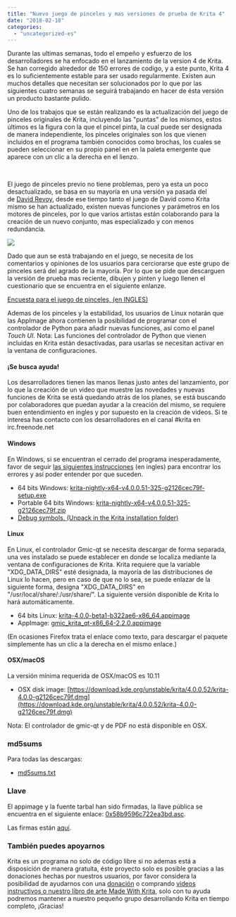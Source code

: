 ```yaml
---
title: "Nuevo juego de pinceles y mas versiones de prueba de Krita 4"
date: "2018-02-18"
categories: 
  - "uncategorized-es"
---
```


Durante las ultimas semanas, todo el empeño y esfuerzo de los desarrolladores se ha enfocado en el lanzamiento de la version 4 de Krita. Se han corregido alrededor de 150 errores de codigo, y a este punto, Krita 4 es lo suficientemente estable para ser usado regularmente. Existen aun muchos detalles que necesitan ser solucionados por lo que por las siguientes cuatro semanas se seguirá trabajando en hacer de ésta versión un producto bastante pulido.

Uno de los trabajos que se están realizando es la actualización del juego de pinceles originales de Krita, incluyendo las "puntas" de los mismos, estos últimos es la figura con la que el pincel pinta, la cual puede ser designada de manera independiente, los pinceles originales son los que vienen incluidos en el programa también conocidos como brochas, los cuales se pueden seleccionar en su propio panel en en la paleta emergente que aparece con un clic a la derecha en el lienzo.

 

El juego de pinceles previo no tiene problemas, pero ya esta un poco desactualizado, se basa en su mayoría en una versión ya pasada del de [David Revoy](https://www.davidrevoy.com), desde ese tiempo tanto el juego de David como Krita mismo se han actualizado, existen nuevas funciones y parámetros en los motores de pinceles, por lo que varios artistas están colaborando para la creación de un nuevo conjunto, mas especializado y con menos redundancia.

[![](/images/posts/2018/brushj_presets-1024x529.png)](/images/posts/2018/brushj_presets.png)

Dado que aun se está trabajando en el juego, se necesita de los comentarios y opiniones de los usuarios para cerciorarse que este grupo de pinceles será del agrado de la mayoría. Por lo que se pide que descarguen la versión de prueba mas reciente, dibujen y pinten y luego llenen el cuestionario que se encuentra en el siguiente enlanze.

[Encuesta para el juego de pinceles, (en INGLES)](https://goo.gl/forms/xRbDIZRnRX005ZOt2)

Ademas de los pinceles y la estabilidad, los usuarios de Linux notarán que las AppImage ahora contienen la posibilidad de programar con el controlador de Python para añadir nuevas funciones, así como el panel _Touch UI._ Nota: Las funciones del controlador de Python que vienen incluidas en Krita están desactivadas, para usarlas se necesitan activar en la ventana de configuraciones.

#### ¡Se busca ayuda!

Los desarrolladores tienen las manos llenas justo antes del lanzamiento, por lo que la creación de un video que muestre las novedades y nuevas funciones de Krita se está quedando atrás de los planes, se está buscando por colaboradores que puedan ayudar a la creación del mismo, se requiere buen entendimiento en ingles y por supuesto en la creación de videos. Si te interesa has contacto con los desarrolladores en el canal #krita en irc.freenode.net

#### Windows

En Windows, si se encuentran el cerrado del programa inesperadamente, favor de seguir [las siguientes instrucciones](https://docs.krita.org/Dr._Mingw_debugger) (en ingles) para encontrar los errores y así poder entender por que suceden.

- 64 bits Windows: [krita-nightly-x64-v4.0.0.51-325-g2126cec79f-setup.exe](https://download.kde.org/unstable/krita/4.0.0.52/krita-nightly-x64-v4.0.0.51-325-g2126cec79f-setup.exe)
- Portable 64 bits Windows: [krita-nightly-x64-v4.0.0.51-325-g2126cec79f.zip](https://download.kde.org/unstable/krita/4.0.0.52/krita-nightly-x64-v4.0.0.51-325-g2126cec79f.zip)
- [Debug symbols. (Unpack in the Krita installation folder)](https://download.kde.org/unstable/krita/4.0.0.52/krita-nightly-x64-v4.0.0.51-325-g2126cec79f-dbg.zip)

#### Linux

En Linux, el controlador Gmic-qt se necesita descargar de forma separada, una ves instalado se puede establecer en donde se localiza mediante la ventana de configuraciones de Krita. Krita requiere que la variable "XDG_DATA_DIRS" esté designada, la mayoría de las distribuciones de Linux lo hacen, pero en caso de que no lo sea, se puede enlazar de la siguiente forma, designa "XDG_DATA_DIRS" en "/usr/local/share/:/usr/share/". La siguiente versión disponible de Krita lo hará automáticamente.

- 64 bits Linux: [krita-4.0.0-beta1-b322ae6-x86_64.appimage](https://download.kde.org/unstable/krita/4.0.0.52/krita-4.0.0-beta1-b322ae6-x86_64.appimage)
- AppImage: [gmic_krita_qt-x86_64-2.2.0.appimage](https://download.kde.org/unstable/krita/4.0.0.52/gmic_krita_qt-x86_64-2.2.0.appimage)

(En ocasiones Firefox trata el enlace como texto, para descargar el paquete simplemente has un clic a la derecha en el mismo enlace.)

#### OSX/macOS

La versión mínima requerida de OSX/macOS es 10.11

- OSX disk image: [https://download.kde.org/unstable/krita/4.0.0.52/krita-4.0.0-g2126cec79f.dmg](https://download.kde.org/unstable/krita/4.0.0.52/krita-4.0.0-g2126cec79f.dmg)

Nota: El controlador de gmic-qt y de PDF no está disponible en OSX.

### md5sums

Para todas las descargas:

- [md5sums.txt](https://download.kde.org/unstable/krita/3.2.0-beta.1/md5sums.txt)

### Llave

El appimage y la fuente tarbal han sido firmadas, la llave pública se encuentra en el siguiente enlace: [0x58b9596c722ea3bd.asc](https://share.kde.org/index.php/s/fJ99V5mZvuyD0z8).

Las firmas están [aquí](http://download.kde.org/unstable/krita/3.1.3-beta.1).

### También puedes apoyarnos

Krita es un programa no solo de código libre si no ademas está a disposición de manera gratuita, éste proyecto solo es posible gracias a las donaciones hechas por nuestros usuarios, por favor considera la posibilidad de ayudarnos con una [donación](https://krita.org/en/support-us/donations/) o comprando [videos instructivos o nuestro libro de arte Made With Krita](https://krita.org/es/item/krita-3-2-0/%22https://krita.org/en/support-us/shop), solo con tu ayuda podremos mantener a nuestro pequeño grupo desarrollando Krita en tiempo completo, ¡Gracias!
